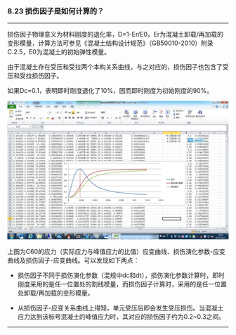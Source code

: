 ﻿### 8.23  损伤因子是如何计算的？
---

损伤因子物理意义为材料刚度的退化率，D=1-Er/E0，Er为混凝土卸载/再加载的变形模量，计算方法可参见《混凝土结构设计规范》（GB50010-2010）附录C.2.5，E0为混凝土的初始弹性模量。

由于混凝土存在受压和受拉两个本构关系曲线，与之对应的，损伤因子也包含了受压和受拉损伤因子。

如果Dc=0.1，表明即时刚度退化了10%，因而即时刚度为初始刚度的90%。

![](.\image\8.23-1.jpg)

上图为C60的应力（实际应力与峰值应力的比值）应变曲线、损伤演化参数-应变曲线及损伤因子-应变曲线。可以发现如下两点：

* 损伤因子不同于损伤演化参数（混规中dc和dt），损伤演化参数计算时，即时刚度采用的是任一位置处的割线模量，而损伤因子计算时，采用的是任一位置处卸载/再加载的变形模量。

* 从损伤因子-应变关系曲线上得知，单元受压后即会发生受压损伤。当混凝土应力达到该标号混凝土的峰值应力时，其对应的损伤因子约为0.2~0.3之间。

---
